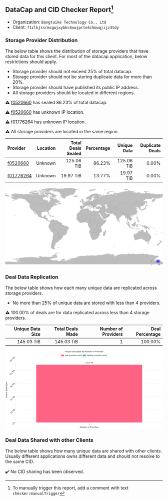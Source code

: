 ## DataCap and CID Checker Report[^1]
 - Organization: `Bangtuike Technology Co., Ltd`
 - Client: `f1zlkjssrmcgwjxybkc4xwjprte4i5owqjijz3tdy`
### Storage Provider Distribution
The below table shows the distribution of storage providers that have stored data for this client.
For most of the datacap application, below restrictions should apply.
 - Storage provider should not exceed 25% of total datacap.
 - Storage provider should not be storing duplicate data for more than 20%.
 - Storage provider should have published its public IP address.
 - All storage providers should be located in different regions.

⚠️ [f0520660](https://filfox.info/en/address/f0520660) has sealed 86.23% of total datacap.

⚠️ [f0520660](https://filfox.info/en/address/f0520660) has unknown IP location.

⚠️ [f01776264](https://filfox.info/en/address/f01776264) has unknown IP location.

⚠️ All storage providers are located in the same region.

| Provider                                              | Location | Total Deals Sealed | Percentage | Unique Data | Duplicate Deals |
| :---------------------------------------------------- | -------: | -----------------: | ---------: | ----------: | --------------: |
| [f0520660](https://filfox.info/en/address/f0520660)   |  Unknown |         125.06 TiB |     86.23% |  125.06 TiB |           0.00% |
| [f01776264](https://filfox.info/en/address/f01776264) |  Unknown |          19.97 TiB |     13.77% |   19.97 TiB |           0.00% |

![Provider Distribution](https://raw.githubusercontent.com/data-preservation-programs/filplus-checker-assets/main/filecoin-project/filecoin-plus-large-datasets/issues/625/1671007888061.png)
### Deal Data Replication
The below table shows how each many unique data are replicated across storage providers.
- No more than 25% of unique data are stored with less than 4 providers.

⚠️ 100.00% of deals are for data replicated across less than 4 storage providers.

| Unique Data Size | Total Deals Made | Number of Providers | Deal Percentage |
| ---------------: | ---------------: | ------------------: | --------------: |
|       145.03 TiB |       145.03 TiB |                   1 |         100.00% |

![Replication Distribution](https://raw.githubusercontent.com/data-preservation-programs/filplus-checker-assets/main/filecoin-project/filecoin-plus-large-datasets/issues/625/1671007888782.png)
### Deal Data Shared with other Clients
The below table shows how many unique data are shared with other clients.
Usually different applications owns different data and should not resolve to the same CID.

✔️ No CID sharing has been observed.

[^1]: To manually trigger this report, add a comment with text `checker:manualTrigger`
